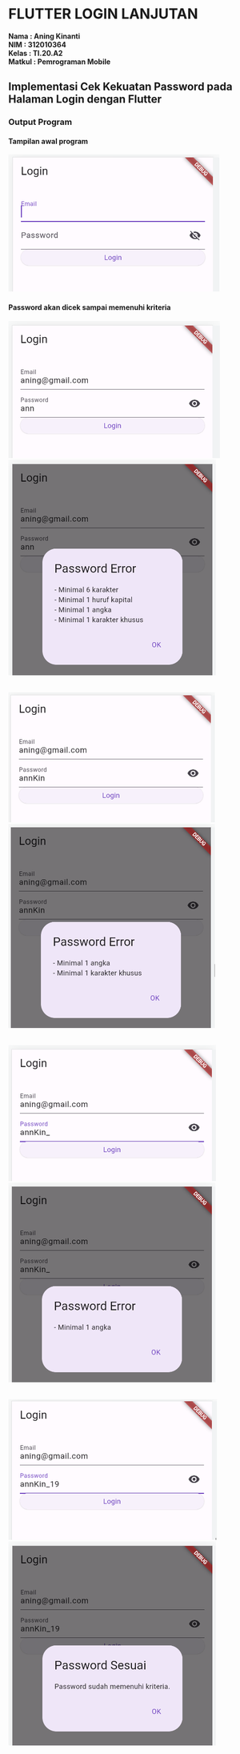 # FLUTTER LOGIN LANJUTAN


**Nama    : Aning Kinanti** <br>
**NIM     : 312010364** <br>
**Kelas   : TI.20.A2** <br>
**Matkul  : Pemrograman Mobile** <br>

## Implementasi Cek Kekuatan Password pada Halaman Login dengan Flutter

### Output Program

#### Tampilan awal program
![Gambar 1](screenshot/login1.PNG) <br>

#### Password akan dicek sampai memenuhi kriteria
![Gambar 2.1](screenshot/login2.1.PNG) <br>
![Gambar 2.2](screenshot/login2.2.PNG) <br>
<br>

![Gambar 3.1](screenshot/login3.1.PNG) <br>
![Gambar 3.2](screenshot/login3.2.PNG) <br>
<br>

![Gambar 4.1](screenshot/login4.1.PNG) <br>
![Gambar 4.2](screenshot/login4.2.PNG) <br>
<br>

![Gambar 5.1](screenshot/login5.1.PNG) <br>
![Gambar 5.2](screenshot/login5.2.PNG) <br>